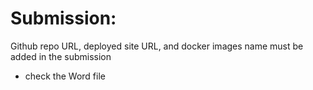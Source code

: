 # Submission:
Github repo URL, deployed site URL, and docker images name must be added in the submission

- check the Word file
